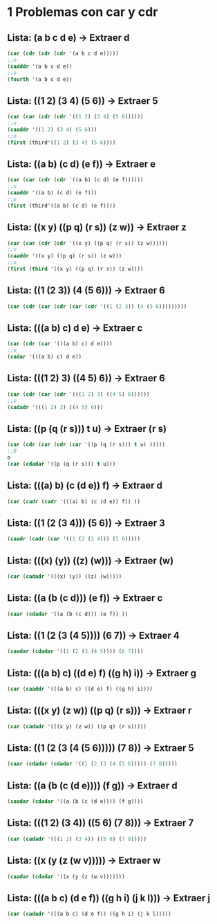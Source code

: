 # 1 Problemas con car y cdr
## Lista: (a b c d e) → Extraer d

```lisp
(car (cdr (cdr (cdr '(a b c d e)))))
;;o
(cadddr '(a b c d e))
;;o
(fourth '(a b c d e))
```
## Lista: ((1 2) (3 4) (5 6)) → Extraer 5
```lisp
(car (car (cdr (cdr '((1 2) (3 4) (5 6))))))
;;o
(caaddr '((1 2) (3 4) (5 6)))
;;o
(first (third'((1 2) (3 4) (5 6))))
```
## Lista: ((a b) (c d) (e f)) → Extraer e
```lisp
(car (car (cdr (cdr '((a b) (c d) (e f))))))
;;o
(caaddr '((a b) (c d) (e f)))
;;o
(first (third'((a b) (c d) (e f))))
```
## Lista: ((x y) ((p q) (r s)) (z w)) → Extraer z

```lisp
(car (car (cdr (cdr '((x y) ((p q) (r s)) (z w))))))
;;o
(caaddr '((x y) ((p q) (r s)) (z w)))
;;o
(first (third '((x y) ((p q) (r s)) (z w))))
```
## Lista: ((1 (2 3)) (4 (5 6))) → Extraer 6

```lisp
(car (cdr (car (cdr (car (cdr '((1 (2 3)) (4 (5 6)))))))))
```
## Lista: (((a b) c) d e) → Extraer c

```lisp
(car (cdr (car '(((a b) c) d e))))
;;o
(cadar '(((a b) c) d e))
```
## Lista: (((1 2) 3) ((4 5) 6)) → Extraer 6

```lisp
(car (cdr (car (cdr '(((1 2) 3) ((4 5) 6))))))
;;o
(cadadr '(((1 2) 3) ((4 5) 6)))
```
## Lista: ((p (q (r s))) t u) → Extraer (r s)

```lisp
(car (cdr (car (cdr (car '((p (q (r s))) t u) )))))
;;0
o
(car (cdadar '((p (q (r s))) t u)))
```
## Lista: (((a) b) (c (d e)) f) → Extraer d

```lisp
(car (cadr (cadr '(((a) b) (c (d e)) f)) ))
```
## Lista: ((1 (2 (3 4))) (5 6)) → Extraer 3
```lisp
(caadr (cadr (car '((1 (2 (3 4))) (5 6)))))
```
## Lista: (((x) (y)) ((z) (w))) → Extraer (w)

```lisp
(car (cadadr '(((x) (y)) ((z) (w)))))
```
## Lista: ((a (b (c d))) (e f)) → Extraer c
```lisp
(caar (cdadar '((a (b (c d))) (e f)) ))
```
## Lista: ((1 (2 (3 (4 5)))) (6 7)) → Extraer 4
```lisp
(caadar (cdadar '((1 (2 (3 (4 5)))) (6 7))))
```
## Lista: (((a b) c) ((d e) f) ((g h) i)) → Extraer g
```lisp
(car (caaddr '(((a b) c) ((d e) f) ((g h) i))))
```
## Lista: (((x y) (z w)) ((p q) (r s))) → Extraer r
```lisp
(car (cadadr '(((x y) (z w)) ((p q) (r s)))))
```
## Lista: ((1 (2 (3 (4 (5 6))))) (7 8)) → Extraer 5
```lisp
(caar (cdadar (cdadar '((1 (2 (3 (4 (5 6))))) (7 8)))))
```
## Lista: ((a (b (c (d e)))) (f g)) → Extraer d
```lisp
(caadar (cdadar '((a (b (c (d e)))) (f g))))
```
## Lista: (((1 2) (3 4)) ((5 6) (7 8))) → Extraer 7
```lisp
(car (cadadr '(((1 2) (3 4)) ((5 6) (7 8)))))
```
## Lista: ((x (y (z (w v))))) → Extraer w
```lisp
(caadar (cdadar '((x (y (z (w v)))))))
```
## Lista: (((a b c) (d e f)) ((g h i) (j k l))) → Extraer j
```lisp
(car (cadadr '(((a b c) (d e f)) ((g h i) (j k l)))))
```